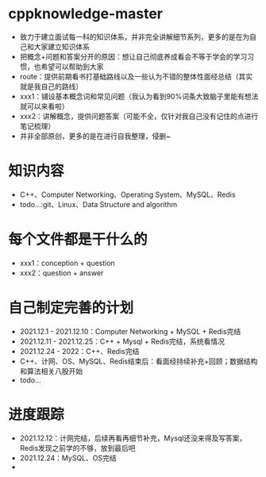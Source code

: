 # cppknowledge-master
- 致力于建立面试每一科的知识体系，并非完全讲解细节系列，更多的是在为自己和大家建立知识体系
- 把概念+问题和答案分开的原因：想让自己彻底养成看会不等于学会的学习习惯，也希望可以帮助到大家
- route：提供前期看书打基础路线以及一些认为不错的整体性面经总结（其实就是我自己的路线）
- xxx1：铺设基本概念词和常见问题（我认为看到90%词条大致脑子里能有想法就可以来看啦）
- xxx2：讲解概念，提供问题答案（可能不全，仅针对我自己没有记住的点进行笔记梳理）
- 并非全部原创，更多的是在进行自我整理，侵删~
# 知识内容
- C++、Computer Networking、Operating System、MySQL、Redis
- todo...:git、Linux、Data Structure and algorithm
# 每个文件都是干什么的
- xxx1：conception + question
- xxx2：question + answer
# 自己制定完善的计划
- 2021.12.1 - 2021.12.10：Computer Networking + MySQL + Redis完结
- 2021.12.11 - 2021.12.25：C++ + Mysql + Redis完结，系统看情况
- 2021.12.24 - 2022：C++、Redis完结
- C++、计网、OS、MySQL、Redis结束后：看面经持续补充+回顾；数据结构和算法相关八股开始
- todo...

# 进度跟踪

- 2021.12.12：计网完结，后续再看再细节补充，Mysql还没来得及写答案，Redis发现之前学的不够，放到最后吧
- 2021.12.24：MySQL、OS完结
- 